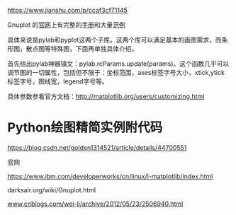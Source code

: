 
https://www.jianshu.com/p/ccaf3cf71145

Gnuplot 的[官网](http://www.gnuplot.info/)上有完整的[手册](http://www.gnuplot.info/documentation.html)和大量[范例](http://www.gnuplot.info/screenshots/index.html#demos)

具体来说是pylab和pyplot这两个子库。这两个库可以满足基本的画图需求，而条形图，散点图等特殊图，下面再单独具体介绍。

首先给出pylab神器镇文：pylab.rcParams.update(params)。这个函数几乎可以调节图的一切属性，包括但不限于：坐标范围，axes标签字号大小，xtick,ytick标签字号，图线宽，legend字号等。

具体参数参看官方文档：http://matplotlib.org/users/customizing.html






# Python绘图精简实例附代码



https://blog.csdn.net/golden1314521/article/details/44700551



官网


https://www.ibm.com/developerworks/cn/linux/l-matplotlib/index.html










darksair.org/wiki/Gnuplot.html



www.cnblogs.com/wei-li/archive/2012/05/23/2506940.html

















































































